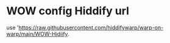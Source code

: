 # WOW config Hiddify url
use 'https://raw.githubusercontent.com/hiddifywarp/warp-on-warp/main/WOW-Hidiify.
